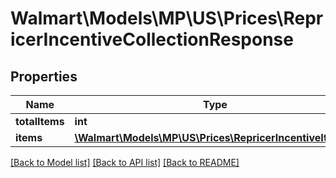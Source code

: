 # Walmart\Models\MP\US\Prices\RepricerIncentiveCollectionResponse

## Properties

Name | Type | Description | Notes
------------ | ------------- | ------------- | -------------
**totalItems** | **int** |  | [optional]
**items** | [**\Walmart\Models\MP\US\Prices\RepricerIncentiveItems[]**](RepricerIncentiveItems.md) |  | [optional]


[[Back to Model list]](./) [[Back to API list]](../../../../../README.md#supported-apis) [[Back to README]](../../../../../README.md)
